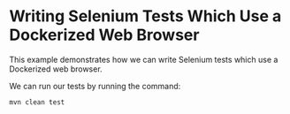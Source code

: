 # Writing Selenium Tests Which Use a Dockerized Web Browser

This example demonstrates how we can write Selenium tests which use a Dockerized
web browser.

We can run our tests by running the command:

    mvn clean test